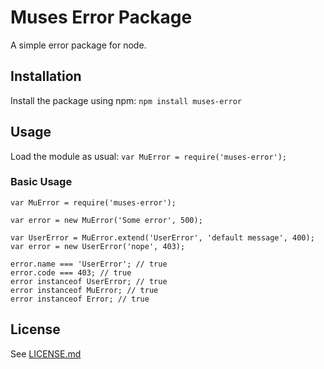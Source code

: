 
# Muses Error Package

A simple error package for node.

## Installation

Install the package using npm: `npm install muses-error`

## Usage

Load the module as usual: `var MuError = require('muses-error');`

### Basic Usage

```
var MuError = require('muses-error');

var error = new MuError('Some error', 500);

var UserError = MuError.extend('UserError', 'default message', 400);
var error = new UserError('nope', 403);

error.name === 'UserError'; // true
error.code === 403; // true
error instanceof UserError; // true
error instanceof MuError; // true
error instanceof Error; // true
```

## License

See [LICENSE.md](LICENSE.md)
